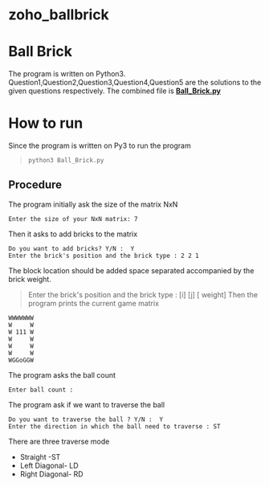 # zoho_ballbrick
# Ball Brick

The program is written on Python3.
Question1,Question2,Question3,Question4,Question5 are the solutions to the given questions respectively. 
The combined file is **[Ball_Brick.py](/Ball_Brick.py)** 

# How to run

Since the program is written on Py3 to run the program 

>    `python3 Ball_Brick.py`

## Procedure

The program initially ask the size of the matrix NxN 

    Enter the size of your NxN matrix: 7

Then it asks to add bricks to the matrix 

    Do you want to add bricks? Y/N :  Y
    Enter the brick's position and the brick type : 2 2 1

The block location should be added space separated accompanied by the brick weight.

> Enter the brick's position and the brick type : [i] [j] [ weight]
Then the program prints the current game matrix 

    WWWWWWW
    W     W
    W 111 W
    W     W
    W     W
    W     W
    WGGoGGW
The program asks the ball count

    Enter ball count :

The program ask if we want to traverse the ball 

    Do you want to traverse the ball ? Y/N :  Y
    Enter the direction in which the ball need to traverse : ST

There are three traverse mode

 - Straight -ST  
 - Left Diagonal- LD 
 - Right Diagonal- RD